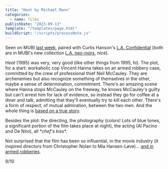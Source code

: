 ```yaml
---
title: "Heat by Michael Mann"
categories:
  - name: films
publishDate: "2023-09-13"
template: "/templates/page.html"
buildScript: "/scripts/processNote.js"
---
```


Seen on MUBI [last week](/notes/weeknote-25-home-alone/), paired with Curtis Hanson's [L.A. Confidential](/notes/l-a-confidential-by-curtis-hanson/) (both are in MUBI's new collection [L.A. neo-noirs](https://mubi.com/en/fr/collections/los-angeles-neo-noir), nice).

_Heat_ (1995) was very, very good (like other things from 1995, hi). The plot, for a start: workaholic cop Vincent Hanna takes on an armed robbery case, committed by the crew of professional thief Neil McCauley. They are archenemies but also recognize something of themselves in the other, maybe a sense of determination, commitment. There's an amazing scene where Hanna stops McCauley on the freeway, he knows McCauley's guilty but can't arrest him for lack of evidence, so instead they go for coffee at a diner and talk, admitting that they'll eventually try to kill each other. There's a form of respect, of mutual admiration, between the two men. And the whole thing is [based on a true story](<https://en.wikipedia.org/wiki/Heat_(1995_film)#Factual_basis>).

Besides the plot: the directing, the photography (colors! Lots of blue tones, a significant portion of the film takes place at night), the acting (Al Pacino and De Niro), all \*_chef's kiss_\*.

Not surprised that the film has been so influential, in the movie industry (it inspired directors from Christopher Nolan to Mia Hansen-Løve)... [and in armed robberies](https://www.bbc.com/news/world-europe-44673753#Gangster-inspired-by-Hollywood-crime).

9/10
